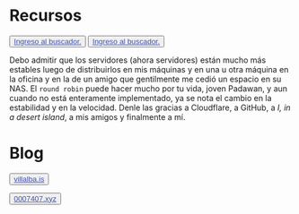 # Recursos


<button class="button buttom1"><a href="https://ministerio.mt.eu.org/recoll/" style="color: #3f50aa">Ingreso al buscador.</a></button>
<button class="button buttom1"><a href="http://cc.cives.ca.eu.org/recoll/" style="color: #3f50aa">Ingreso al buscador.</a></button>
				
Debo admitir que los servidores (ahora servidores) están mucho más estables luego de distribuirlos en mis máquinas y en una u otra máquina en la oficina y en la de un amigo que gentilmente me cedió un espacio en su NAS. El <code>round robin</code> puede hacer mucho por tu vida, joven Padawan, y aun cuando no está enteramente implementado, ya se nota el cambio en la estabilidad y en la velocidad. Denle las gracias a Cloudflare, a GitHub, a _I, in a desert island_, a mis amigos y finalmente a mí. 
				
# Blog
				
<button class="button buttom1"><a style="color: #3f50aa" href="https://blog.villalba.is/">villalba.is</a></button>

<button class="button buttom1"><a style="color: #3f50aa" href="https://0007407.xyz/">0007407.xyz</a></button>
